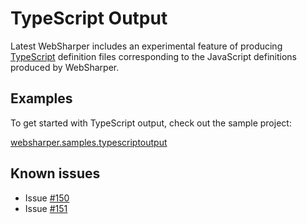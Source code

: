 TypeScript Output
=================

Latest WebSharper includes an experimental feature of producing [TypeScript](http://www.typescriptlang.org/)
definition files corresponding to the JavaScript definitions produced by WebSharper.

## Examples ##

To get started with TypeScript output, check out the sample project:

[websharper.samples.typescriptoutput](http://bitbucket.org/IntelliFactory/websharper.samples.typescriptoutput/)

## Known issues ##

* Issue [#150](https://bitbucket.org/IntelliFactory/websharper/issue/150/)
* Issue [#151](https://bitbucket.org/IntelliFactory/websharper/issue/151/)
